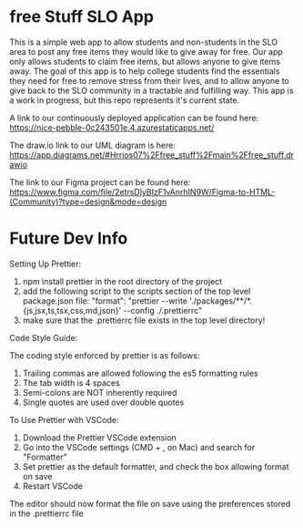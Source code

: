 # free Stuff SLO App
This is a simple web app to allow students and non-students in the SLO area to post any free items they would like to give away for free. 
Our app only allows students to claim free items, but allows anyone to give items away. The goal of this app is to help college students
find the essentials they need for free to remove stress from their lives, and to allow anyone to give back to the SLO community in a tractable
and fulfilling way. This app is a work in progress, but this repo represents it's current state. 

A link to our continuously deployed application can be found here: https://nice-pebble-0c243501e.4.azurestaticapps.net/

The draw.io link to our UML diagram is here: https://app.diagrams.net/#Hrrios07%2Ffree_stuff%2Fmain%2Ffree_stuff.drawio

The link to our Figma project can be found here: https://www.figma.com/file/2etrsDlyBIzF1vAnrhIN9W/Figma-to-HTML-(Community)?type=design&mode=design

# Future Dev Info
Setting Up Prettier:

1. npm install prettier in the root directory of the project
2. add the following script to the scripts section of the top level package.json file:
  "format": "prettier --write './packages/**/*.{js,jsx,ts,tsx,css,md,json}' --config ./.prettierrc"
3. make sure that the .prettierrc file exists in the top level directory!

Code Style Guide:

The coding style enforced by prettier is as follows:
  1. Trailing commas are allowed following the es5 formatting rules
  2. The tab width is 4 spaces
  3. Semi-colons are NOT inherently required
  4. Single quotes are used over double quotes

To Use Prettier with VSCode:

1. Download the Prettier VSCode extension
2. Go into the VSCode settings (CMD + , on Mac) and search for "Formatter"
3. Set prettier as the default formatter, and check the box allowing format on save
4. Restart VSCode

The editor should now format the file on save using the preferences stored in the .prettierrc file
